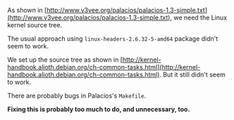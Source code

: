 As shown in [http://www.v3vee.org/palacios/palacios-1.3-simple.txt](http://www.v3vee.org/palacios/palacios-1.3-simple.txt), we need the Linux kernel source tree.

The usual approach using `linux-headers-2.6.32-5-amd64` package didn't seem to work.

We set up the source tree as shown in [http://kernel-handbook.alioth.debian.org/ch-common-tasks.html](http://kernel-handbook.alioth.debian.org/ch-common-tasks.html). 
But it still didn't seem to work.

There are probably bugs in Palacios's `Makefile`.

__Fixing this is probably too much to do, and unnecessary, too.__
